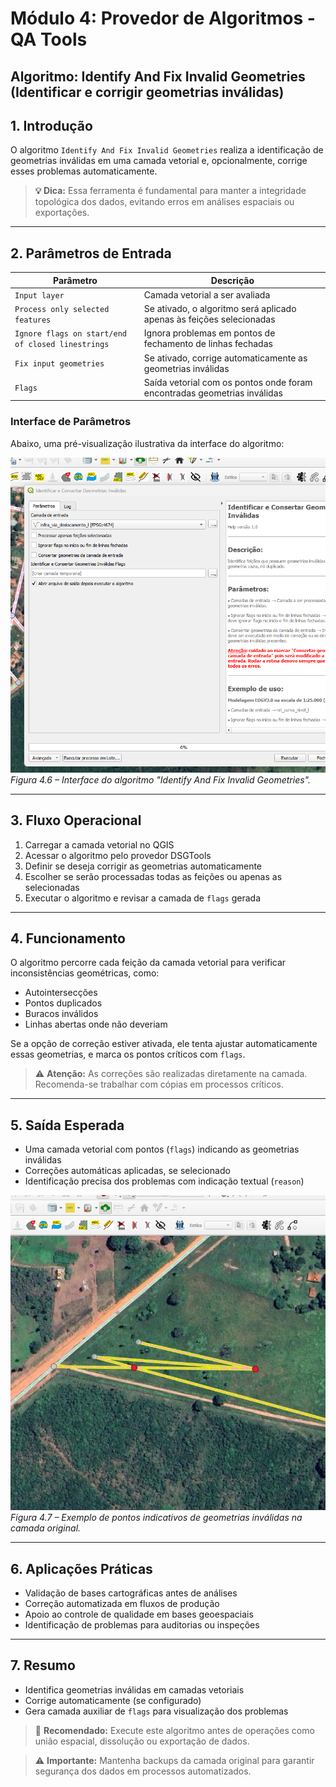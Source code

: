# Módulo 4: Provedor de Algoritmos - QA Tools

## Algoritmo: Identify And Fix Invalid Geometries (Identificar e corrigir geometrias inválidas)

## 1. Introdução

O algoritmo `Identify And Fix Invalid Geometries` realiza a identificação de geometrias inválidas em uma camada vetorial e, opcionalmente, corrige esses problemas automaticamente.

> **💡 Dica:** Essa ferramenta é fundamental para manter a integridade topológica dos dados, evitando erros em análises espaciais ou exportações.

---

## 2. Parâmetros de Entrada

| Parâmetro                      | Descrição                                                                 |
|-------------------------------|---------------------------------------------------------------------------|
| `Input layer`                 | Camada vetorial a ser avaliada                                           |
| `Process only selected features` | Se ativado, o algoritmo será aplicado apenas às feições selecionadas     |
| `Ignore flags on start/end of closed linestrings` | Ignora problemas em pontos de fechamento de linhas fechadas             |
| `Fix input geometries`        | Se ativado, corrige automaticamente as geometrias inválidas              |
| `Flags`                       | Saída vetorial com os pontos onde foram encontradas geometrias inválidas |

### Interface de Parâmetros

Abaixo, uma pré-visualização ilustrativa da interface do algoritmo:

![Interface Identify Invalid Geometries](./assets/modulo-04/img-config-geom-invalid.png)
*Figura 4.6 – Interface do algoritmo "Identify And Fix Invalid Geometries".*

---

## 3. Fluxo Operacional

1. Carregar a camada vetorial no QGIS
2. Acessar o algoritmo pelo provedor DSGTools
3. Definir se deseja corrigir as geometrias automaticamente
4. Escolher se serão processadas todas as feições ou apenas as selecionadas
5. Executar o algoritmo e revisar a camada de `flags` gerada

---

## 4. Funcionamento

O algoritmo percorre cada feição da camada vetorial para verificar inconsistências geométricas, como:

- Autointersecções
- Pontos duplicados
- Buracos inválidos
- Linhas abertas onde não deveriam

Se a opção de correção estiver ativada, ele tenta ajustar automaticamente essas geometrias, e marca os pontos críticos com `flags`.

> ⚠️ **Atenção:** As correções são realizadas diretamente na camada. Recomenda-se trabalhar com cópias em processos críticos.

---

## 5. Saída Esperada

* Uma camada vetorial com pontos (`flags`) indicando as geometrias inválidas
* Correções automáticas aplicadas, se selecionado
* Identificação precisa dos problemas com indicação textual (`reason`)

![Resultado Flags Geometria Inválida](./assets/modulo-04/img-result-geom-invalid.png)
*Figura 4.7 – Exemplo de pontos indicativos de geometrias inválidas na camada original.*

---

## 6. Aplicações Práticas

* Validação de bases cartográficas antes de análises
* Correção automatizada em fluxos de produção
* Apoio ao controle de qualidade em bases geoespaciais
* Identificação de problemas para auditorias ou inspeções

---

## 7. Resumo

* Identifica geometrias inválidas em camadas vetoriais
* Corrige automaticamente (se configurado)
* Gera camada auxiliar de `flags` para visualização dos problemas

> 🔹 **Recomendado:** Execute este algoritmo antes de operações como união espacial, dissolução ou exportação de dados.

> ⚠️ **Importante:** Mantenha backups da camada original para garantir segurança dos dados em processos automatizados.
